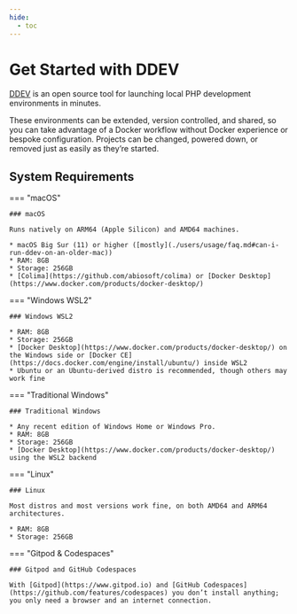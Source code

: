```yaml
---
hide:
  - toc
---
```


# Get Started with DDEV

[DDEV](https://github.com/ddev/ddev) is an open source tool for launching local PHP development environments in minutes.

These environments can be extended, version controlled, and shared, so you can take advantage of a Docker workflow without Docker experience or bespoke configuration. Projects can be changed, powered down, or removed just as easily as they’re started.

## System Requirements

=== "macOS"

    ### macOS

    Runs natively on ARM64 (Apple Silicon) and AMD64 machines.

    * macOS Big Sur (11) or higher ([mostly](./users/usage/faq.md#can-i-run-ddev-on-an-older-mac))
    * RAM: 8GB
    * Storage: 256GB
    * [Colima](https://github.com/abiosoft/colima) or [Docker Desktop](https://www.docker.com/products/docker-desktop/)

=== "Windows WSL2"

    ### Windows WSL2

    * RAM: 8GB
    * Storage: 256GB
    * [Docker Desktop](https://www.docker.com/products/docker-desktop/) on the Windows side or [Docker CE](https://docs.docker.com/engine/install/ubuntu/) inside WSL2
    * Ubuntu or an Ubuntu-derived distro is recommended, though others may work fine

=== "Traditional Windows"

    ### Traditional Windows

    * Any recent edition of Windows Home or Windows Pro.
    * RAM: 8GB
    * Storage: 256GB
    * [Docker Desktop](https://www.docker.com/products/docker-desktop/) using the WSL2 backend

=== "Linux"

    ### Linux

    Most distros and most versions work fine, on both AMD64 and ARM64 architectures.

    * RAM: 8GB
    * Storage: 256GB

=== "Gitpod & Codespaces"

    ### Gitpod and GitHub Codespaces

    With [Gitpod](https://www.gitpod.io) and [GitHub Codespaces](https://github.com/features/codespaces) you don’t install anything; you only need a browser and an internet connection.
